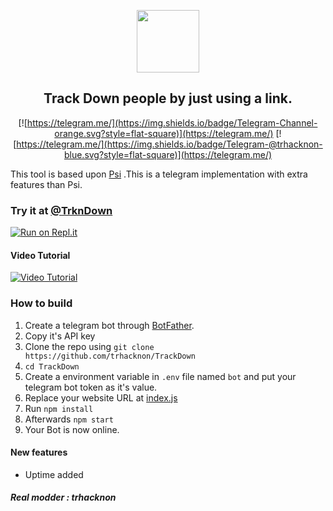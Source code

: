 <p align='center'><img style="height:100px;width:100px" src="icon.png" ></p>

<h2 align='center'>Track Down people by just using a link.</h2>

<div align="center">

[![https://telegram.me/](https://img.shields.io/badge/Telegram-Channel-orange.svg?style=flat-square)](https://telegram.me/)
[![https://telegram.me/](https://img.shields.io/badge/Telegram-@trhacknon-blue.svg?style=flat-square)](https://telegram.me/)

</div>

This tool is based upon [Psi](https://github.com/trhacknon/Psi) .This is a telegram implementation with extra features than Psi.
### Try it at [@TrknDown](https://t.me/TrknDownBot)


[![Run on Repl.it](https://repl.it/badge/github/trhacknon/TrackDown)](https://repl.it/github/trhacknon/TrackDown)
 
#### Video Tutorial 

[![Video Tutorial](https://github.com/trhacknon/TrackDown/blob/main/vid.png)](https://github.com/trhacknon/TrackDown/blob/main/vid.mp4?raw=true)
 

### How to build
1. Create a telegram bot through [BotFather](https://t.me/BotFather).
1. Copy it's API key
1. Clone the repo using `git clone https://github.com/trhacknon/TrackDown`
1. `cd TrackDown`
1. Create a environment variable in `.env` file named `bot` and put your telegram bot token as it's value.
1. Replace your website URL at [index.js](https://github.com/trhacknon/TrackDown/blob/8d2b963bc96d34282589d47240a9db56b5ce79f5/index.js#L15)
1. Run `npm install`
1. Afterwards `npm start`
1. Your Bot is now online.


#### New features

* Uptime added

##### Real modder : trhacknon
